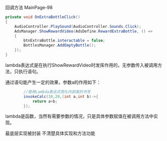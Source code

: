 回调方法 MainPage-98

```C#
private void OnExtraBottleClick()
{
    AudioController.PlaySound(AudioController.Sounds.Click);
    AdsManager.ShowRewardVideo(AdsDefine.RewardExtraBottle, () =>
    {
        btnExtraBottle.interactable = false;
        BottlesManager.AddEmptyBottle();
    });
}
```

lambda表达式是在执行ShowRewardVideo时发挥作用的，无参数传入被调用方法，只执行语句。

通过语句能产生一定的效果，参数a的作用如下：

```C#
        //使用Lambda表达式简化内部类的书写
        invokeCalc(10,20,(int a,int b)->{
            return a+b;
        });
```

lambda是函数，当然有需要参数的情况，只是具体参数赋值在被调用方法中实现。

最底层实现被封装 不清楚具体实现和方法功能